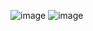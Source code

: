 ![image](https://user-images.githubusercontent.com/22516811/164984804-dd74d4ad-bc86-4fb2-ab9e-2dc9b4616615.png)
![image](https://user-images.githubusercontent.com/22516811/164984910-fb0848a0-33f2-4c6b-bf61-9ea402e7cca0.png)
